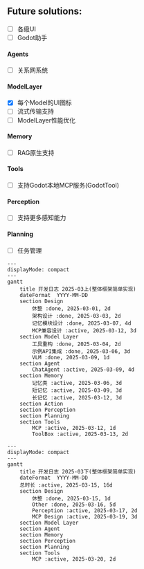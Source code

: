 ## Future solutions:   

- [ ] 各级UI
- [ ] Godot助手

#### Agents  
- [ ] 关系网系统

#### ModelLayer  
- [x] 每个Model的UI图标  
- [ ] 流式传输支持  
- [ ] ModelLayer性能优化  

#### Memory  
- [ ] RAG原生支持  

#### Tools  
- [ ] 支持Godot本地MCP服务(GodotTool)  

#### Perception  
- [ ] 支持更多感知能力  

#### Planning  
- [ ] 任务管理  


```mermaid
---
displayMode: compact
---
gantt
	title 开发日志 2025-03上(整体框架简单实现)
	dateFormat  YYYY-MM-DD
	section Design
		休整 :done, 2025-03-01, 2d
		架构设计 :done, 2025-03-03, 2d
		记忆模块设计 :done, 2025-03-07, 4d
		MCP兼容设计 :active, 2025-03-12, 3d
	section Model Layer
		工具重构 :done, 2025-03-04, 2d
		示例API集成 :done, 2025-03-06, 3d
		VLM :done, 2025-03-09, 1d
	section Agent
		ChatAgent :active, 2025-03-09, 4d
	section Memory
		记忆类 :active, 2025-03-06, 3d
		短记忆 :active, 2025-03-09, 3d
		长记忆 :active, 2025-03-12, 3d
	section Action
	section Perception
	section Planning
	section Tools
		MCP :active, 2025-03-12, 1d
		ToolBox :active, 2025-03-13, 2d
```

```mermaid
---
displayMode: compact
---
gantt
	title 开发日志 2025-03下(整体框架简单实现)
	dateFormat  YYYY-MM-DD
	总时长 :active, 2025-03-15, 16d
	section Design
		休整 :done, 2025-03-15, 1d
		Other :done, 2025-03-16, 5d
		Perception :active, 2025-03-17, 2d
		MCP Design :active, 2025-03-19, 3d
	section Model Layer
	section Agent
	section Memory
	section Perception
	section Planning
	section Tools
		MCP :active, 2025-03-20, 2d
```